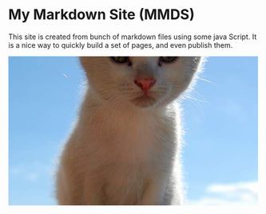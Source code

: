 # My Markdown Site (MMDS)

This site is created from bunch of markdown files using some java Script. It is a nice way to quickly build a set of pages, and even publish them.

![Kitten](300.jpeg)
